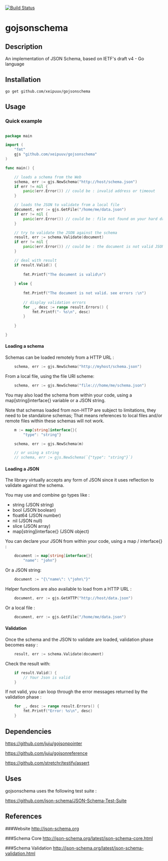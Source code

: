 [![Build Status](https://travis-ci.org/jabley/gojsonschema.svg?branch=master)](https://travis-ci.org/jabley/gojsonschema)

# gojsonschema

## Description
An implementation of JSON Schema, based on IETF's draft v4 - Go language

## Installation

```
go get github.com/xeipuuv/gojsonschema
```

## Usage 

### Quick example

```go

package main

import (
    "fmt"
    gjs "github.com/xeipuuv/gojsonschema"
)

func main() {

    // loads a schema from the Web
    schema, err := gjs.NewSchema("http://host/schema.json")
    if err != nil {
        panic(err.Error()) // could be : invalid address or timeout
    }

    // loads the JSON to validate from a local file
    document, err := gjs.GetFile("/home/me/data.json")
    if err != nil {
        panic(err.Error()) // could be : file not found on your hard drive
    }

	// try to validate the JSON against the schema
    result, err := schema.Validate(document)
    if err != nil {
        panic(err.Error()) // could be : the document is not valid JSON
    }

	// deal with result
    if result.Valid() {
    
        fmt.Printf("The document is valid\n")
    
    } else {
    
        fmt.Printf("The document is not valid. see errors :\n")
    
        // display validation errors
        for _, desc := range result.Errors() {
            fmt.Printf("- %s\n", desc)
        }
    
    }

}


```

#### Loading a schema

Schemas can be loaded remotely from a HTTP URL :

```go
    schema, err := gjs.NewSchema("http://myhost/schema.json")
```

From a local file, using the file URI scheme:

```go
	schema, err := gjs.NewSchema("file:///home/me/schema.json")
```


You may also load the schema from within your code, using a map[string]interface{} variable or a JSON string.

Note that schemas loaded from non-HTTP are subject to limitations, they need to be standalone schemas; 
That means references to local files and/or remote files within these schemas will not work.

```go
	m := map[string]interface{}{
		"type": "string"}

	schema, err := gjs.NewSchema(m)

	// or using a string
	// schema, err := gjs.NewSchema(`{"type": "string"}`)
```

#### Loading a JSON

The library virtually accepts any form of JSON since it uses reflection to validate against the schema.

You may use and combine go types like :

* string (JSON string)
* bool (JSON boolean)
* float64 (JSON number)
* nil (JSON null)
* slice (JSON array)
* map[string]interface{} (JSON object)

You can declare your JSON from within your code, using a map / interface{} :

```go
	document := map[string]interface{}{
		"name": "john"}
```

Or a JSON string:

```go
	document := "{\"name\": \"john\"}"
```

Helper functions are also available to load from a HTTP URL :

```go
    document, err := gjs.GetHTTP("http://host/data.json")
```

Or a local file :

```go
	document, err := gjs.GetFile("/home/me/data.json")
```

#### Validation

Once the schema and the JSON to validate are loaded, validation phase becomes easy :

```go
	result, err := schema.Validate(document)
```

Check the result with:

```go
	if result.Valid() {
		// Your Json is valid
	}
```

If not valid, you can loop through the error messages returned by the validation phase :

```go
	for _, desc := range result.Errors() {
    	fmt.Printf("Error: %s\n", desc)
	}
```

## Dependencies
https://github.com/juju/gojsonpointer

https://github.com/juju/gojsonreference

https://github.com/stretchr/testify/assert

## Uses

gojsonschema uses the following test suite :

https://github.com/json-schema/JSON-Schema-Test-Suite

## References

###Website
http://json-schema.org

###Schema Core
http://json-schema.org/latest/json-schema-core.html

###Schema Validation
http://json-schema.org/latest/json-schema-validation.html
